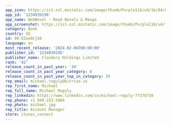 ```yaml
---
app_icon: https://is1-ssl.mzstatic.com/image/thumb/Purple116/v4/1b/84/e1/1b84e1a8-61c1-a467-f0e4-f16a30e386a9/AppIcon-1x_U007emarketing-0-8-0-sRGB-85-220.png/1024x1024bb.png
app_id: '1234939196'
app_name: WebNovel - Read Novels & Manga
app_screenshot: https://is1-ssl.mzstatic.com/image/thumb/Purple116/v4/f6/ec/43/f6ec43ec-fe62-ce22-c129-5cd1881ec0d6/b144f2c9-edbd-4e28-b351-49a8060692f9__U8c37_U6b4cgoogle-play_U5546_U5e97_U9875_Uff081284-x-2778_01.jpg/1284x2778bb.png
category: Book
country: US
id: 09-EZve0CjS6
language: en
most_recent_release: '2024-02-06T00:00:00'
publisher_id: '1234939195'
publisher_name: Cloudary Holdings Limited
rank: '42'
release_count_in_past_year: '34'
release_count_in_past_year_category: 8
release_count_in_past_year_top_in_category: 29
rep_email: michael.roguly@bitrise.io
rep_first_name: Michael
rep_full_name: Michael Roguly
rep_linkedin: https://www.linkedin.com/in/michael-roguly-77376710
rep_phone: +1 949-233-3404
rep_photo: michael.jpg
rep_title: Account Manager
store: itunes_connect
---
```


